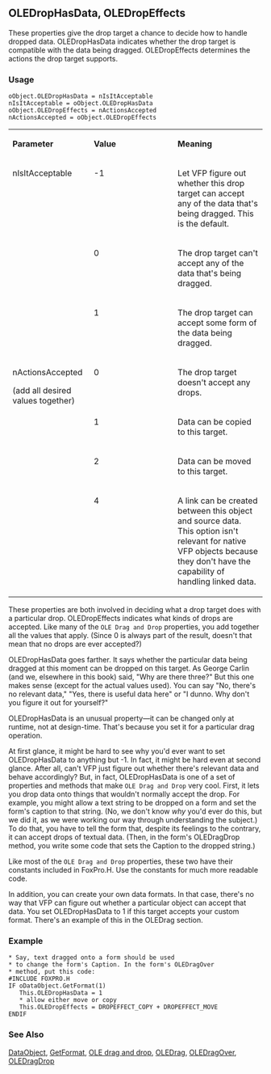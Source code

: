 ## OLEDropHasData, OLEDropEffects

These properties give the drop target a chance to decide how to handle dropped data. OLEDropHasData indicates whether the drop target is compatible with the data being dragged. OLEDropEffects determines the actions the drop target supports.

### Usage

```foxpro
oObject.OLEDropHasData = nIsItAcceptable
nIsItAcceptable = oObject.OLEDropHasData
oObject.OLEDropEffects = nActionsAccepted
nActionsAccepted = oObject.OLEDropEffects
```
<table>
<tr>
  <td width="32%" valign="top">
  <p><b>Parameter</b></p>
  </td>
  <td width="23%" valign="top">
  <p><b>Value</b></p>
  </td>
  <td width="45%" valign="top">
  <p><b>Meaning</b></p>
  </td>
 </tr>
<tr>
  <td width="32%" rowspan="3" valign="top">
  <p>nIsItAcceptable</p>
  &nbsp;</td>
  <td width="23%" valign="top">
  <p>-1</p>
  </td>
  <td width="45%" valign="top">
  <p>Let VFP figure out whether this drop target can accept any of the data that's being dragged. This is the default.</p>
  </td>
 </tr>
<tr>
  <td width="33%" valign="top">
  <p>0</p>
  </td>
  <td width="67%" valign="top">
  <p>The drop target can't accept any of the data that's being dragged.</p>
  </td>
 </tr>
<tr>
  <td width="33%" valign="top">
  <p>1</p>
  </td>
  <td width="67%" valign="top">
  <p>The drop target can accept some form of the data being dragged.</p>
  </td>
 </tr>
<tr>
  <td width="32%" rowspan="4" valign="top">
  <p>nActionsAccepted</p>
  <p>(add all desired values together)</p>
  </td>
  <td width="23%" valign="top">
  <p>0</p>
  </td>
  <td width="45%" valign="top">
  <p>The drop target doesn't accept any drops.</p>
  </td>
 </tr>
<tr>
  <td width="33%" valign="top">
  <p>1</p>
  </td>
  <td width="67%" valign="top">
  <p>Data can be copied to this target.</p>
  </td>
 </tr>
<tr>
  <td width="33%" valign="top">
  <p>2</p>
  </td>
  <td width="67%" valign="top">
  <p>Data can be moved to this target.</p>
  </td>
 </tr>
<tr>
  <td width="33%" valign="top">
  <p>4</p>
  </td>
  <td width="67%" valign="top">
  <p>A link can be created between this object and source data. This option isn't relevant for native VFP objects because they don't have the capability of handling linked data.</p>
  </td>
 </tr>
</table>

These properties are both involved in deciding what a drop target does with a particular drop. OLEDropEffects indicates what kinds of drops are accepted. Like many of the `OLE Drag and Drop` properties, you add together all the values that apply. (Since 0 is always part of the result, doesn't that mean that no drops are ever accepted?)

OLEDropHasData goes farther. It says whether the particular data being dragged at this moment can be dropped on this target. As George Carlin (and we, elsewhere in this book) said, "Why are there three?" But this one makes sense (except for the actual values used). You can say "No, there's no relevant data," "Yes, there is useful data here" or "I dunno. Why don't you figure it out for yourself?"

OLEDropHasData is an unusual property&mdash;it can be changed only at runtime, not at design-time. That's because you set it for a particular drag operation. 

At first glance, it might be hard to see why you'd ever want to set OLEDropHasData to anything but -1. In fact, it might be hard even at second glance. After all, can't VFP just figure out whether there's relevant data and behave accordingly? But, in fact, OLEDropHasData is one of a set of properties and methods that make `OLE Drag and Drop` very cool. First, it lets you drop data onto things that wouldn't normally accept the drop. For example, you might allow a text string to be dropped on a form and set the form's caption to that string. (No, we don't know *why* you'd ever do this, but we did it, as we were working our way through understanding the subject.) To do that, you have to tell the form that, despite its feelings to the contrary, it can accept drops of textual data. (Then, in the form's OLEDragDrop method, you write some code that sets the Caption to the dropped string.) 

Like most of the `OLE Drag and Drop` properties, these two have their constants included in FoxPro.H. Use the constants for much more readable code.

In addition, you can create your own data formats. In that case, there's no way that VFP can figure out whether a particular object can accept that data. You set OLEDropHasData to 1 if this target accepts your custom format. There's an example of this in the OLEDrag section.

### Example

```foxpro
* Say, text dragged onto a form should be used
* to change the form's Caption. In the form's OLEDragOver
* method, put this code:
#INCLUDE FOXPRO.H
IF oDataObject.GetFormat(1)
   This.OLEDropHasData = 1
   * allow either move or copy
   This.OLEDropEffects = DROPEFFECT_COPY + DROPEFFECT_MOVE
ENDIF
```
### See Also

[DataObject](s4g770.md), [GetFormat](s4g778.md), [OLE drag and drop](s4g830.md), [OLEDrag](s4g824.md), [OLEDragOver](s4g823.md), [OLEDragDrop](s4g823.md)
